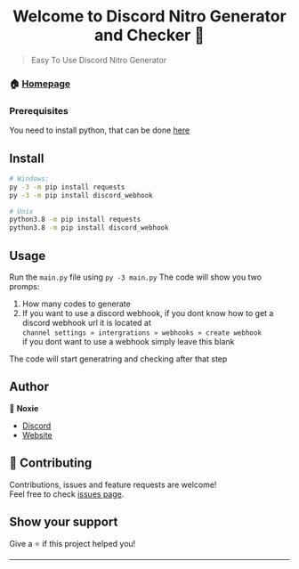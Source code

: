 <h1 align="center">Welcome to Discord Nitro Generator and Checker 👋</h1>


> Easy To Use Discord Nitro Generator

### 🏠 [Homepage](https://github.com/csa77game/nitro-generator-and-checker)

### Prerequisites
You need to install python, that can be done [here](https://www.python.org)

## Install
```sh
# Windows:
py -3 -m pip install requests
py -3 -m pip install discord_webhook

# Unix
python3.8 -m pip install requests
python3.8 -m pip install discord_webhook
```
## Usage
Run the `main.py` file using `py -3 main.py` 
The code will show you two promps:
1. How many codes to generate 
2. If you want to use a discord webhook, if you dont know how to get a discord webhook url it is located at   
   ```channel settings » intergrations » webhooks » create webhook```  
   if you dont want to use a webhook simply leave this blank  

The code will start generatring and checking after that step

## Author
👤 **Noxie**

* [Discord](https://discord.com/cvVvFrf)
* [Website](https://gamerfun.club)

## 🤝 Contributing

Contributions, issues and feature requests are welcome!<br />Feel free to check [issues page](https://github.com/csa77game/nitro-generator-and-checker/issues). 

## Show your support

Give a ⭐️ if this project helped you!

***
